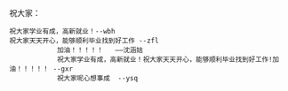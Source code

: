祝大家：
	
	祝大家学业有成，高新就业！--wbh
	祝大家天天开心，能够顺利毕业找到好工作 --zfl
                加油！！！！！   ——沈涵娮
                祝大家学业有成，高新就业！祝大家天天开心，能够顺利毕业找到好工作!加油！！！！！ --gxr
                祝大家呢心想事成  --ysq